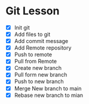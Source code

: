 # Git Lesson 

- [X] Init git
- [X] Add files to git
- [X] Add commit message
- [X] Add Remote repository
- [X] Push to remote 
- [X] Pull from Remote
- [X] Create new branch
- [X] Pull form new branch
- [X] Push to new branch
- [X] Merge New branch to main
- [X] Rebase new branch to mian
